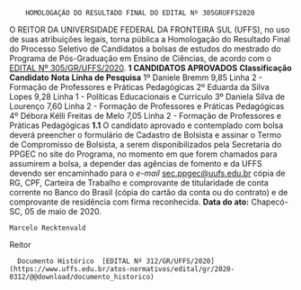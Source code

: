         HOMOLOGAÇÃO DO RESULTADO FINAL DO EDITAL Nº 305GRUFFS2020  

 O REITOR DA UNIVERSIDADE FEDERAL DA FRONTEIRA SUL (UFFS), no uso de suas atribuições legais, torna pública a Homologação do Resultado Final do Processo Seletivo de Candidatos a bolsas de estudos do mestrado do Programa de Pós-Graduação em Ensino de Ciências, de acordo com o [EDITAL Nº 305/GR/UFFS/2020](https://www.uffs.edu.br/atos-normativos/edital/gr/2020-0305).  **1 CANDIDATOS APROVADOS**     **Classificação**   **Candidato**   **Nota**   **Linha de Pesquisa**     1º   Daniele Bremm   9,85   Linha 2 - Formação de Professores e Práticas Pedagógicas     2º   Eduarda da Silva Lopes   9,28   Linha 1 - Políticas Educacionais e Currículo     3º   Daniela Silva de Lourenço   7,60   Linha 2 - Formação de Professores e Práticas Pedagógicas     4º   Débora Kélli Freitas de Melo   7,05   Linha 2 - Formação de Professores e Práticas Pedagógicas     **1.1**  O candidato aprovado e contemplado com bolsa deverá preencher o formulário de Cadastro de Bolsista e assinar o Termo de Compromisso de Bolsista, a serem disponibilizados pela Secretaria do PPGEC no site do Programa, no momento em que forem chamados para assumirem a bolsa, a depender das agências de fomento e da UFFS devendo ser encaminhado para o *e-mail*  [sec.ppgec@uufs.edu.br](mailto:sec.ppgec@uufs.edu.br) cópia de RG, CPF, Carteira de Trabalho e comprovante de titularidade de conta corrente no Banco do Brasil (cópia do cartão da conta ou do contrato) e de comprovante de residência com firma reconhecida.        **Data do ato:** Chapecó-SC, 05 de maio de 2020.   
 

    Marcelo Recktenvald   
 Reitor 

      Documento Histórico  [EDITAL Nº 312/GR/UFFS/2020](https://www.uffs.edu.br/atos-normativos/edital/gr/2020-0312/@@download/documento_historico)     
      
